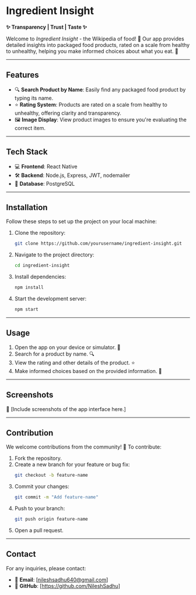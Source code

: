 # Ingredient Insight

**✨ Transparency | Trust | Taste ✨**

Welcome to *Ingredient Insight* - the Wikipedia of food! 🍎 Our app provides detailed insights into packaged food products, rated on a scale from healthy to unhealthy, helping you make informed choices about what you eat. 🥗

---

## Features

- 🔍 **Search Product by Name**: Easily find any packaged food product by typing its name.
- ⭐ **Rating System**: Products are rated on a scale from healthy to unhealthy, offering clarity and transparency.
- 🖼️ **Image Display**: View product images to ensure you're evaluating the correct item.

---

## Tech Stack

- 💻 **Frontend**: React Native
- 🛠️ **Backend**: Node.js, Express, JWT, nodemailer
- 📂 **Database**: PostgreSQL

---

## Installation

Follow these steps to set up the project on your local machine:

1. Clone the repository:
   ```bash
   git clone https://github.com/yourusername/ingredient-insight.git
   ```

2. Navigate to the project directory:
   ```bash
   cd ingredient-insight
   ```

3. Install dependencies:
   ```bash
   npm install
   ```

4. Start the development server:
   ```bash
   npm start
   ```

---

## Usage

1. Open the app on your device or simulator. 📱
2. Search for a product by name. 🔍
3. View the rating and other details of the product. ⭐
4. Make informed choices based on the provided information. 🥗

---

## Screenshots

📸 [Include screenshots of the app interface here.]

---

## Contribution

We welcome contributions from the community! 🌟 To contribute:

1. Fork the repository.
2. Create a new branch for your feature or bug fix:
   ```bash
   git checkout -b feature-name
   ```
3. Commit your changes:
   ```bash
   git commit -m "Add feature-name"
   ```
4. Push to your branch:
   ```bash
   git push origin feature-name
   ```
5. Open a pull request.

---

## Contact

For any inquiries, please contact:

- 📧 **Email**: [nileshsadhu640@gmail.com]
- 🐙 **GitHub**: [https://github.com/NileshSadhu]
